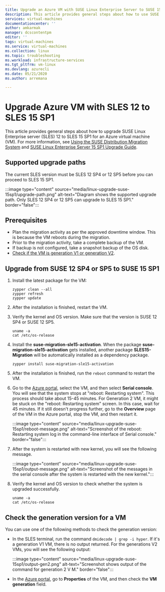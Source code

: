 ```yaml
---
title: Upgrade an Azure VM with SUSE Linux Enterprise Server to SUSE 15 SP1 | Microsoft Docs
description: This article provides general steps about how to use SUSE Distribution Migration System to upgrade SUSE Linux Enterprise server to SUSE 15 SP1 for an Azure virtual machine.
services: virtual-machines
documentationcenter: ''
author: amkarmak
manager: dcscontentpm
editor: ''
tags: virtual-machines
ms.service: virtual-machines
ms.collection: linux
ms.topic: troubleshooting
ms.workload: infrastructure-services
ms.tgt_pltfrm: vm-linux
ms.devlang: azurecli
ms.date: 05/21/2020
ms.author: arremana

---
```


# Upgrade Azure VM with SLES 12 to SLES 15 SP1

This article provides general steps about how to upgrade SUSE Linux Enterprise server (SLES) 12 to SLES 15 SP1 for an Azure virtual machine (VM). For more information, see [Using the SUSE Distribution Migration System](https://documentation.suse.com/suse-distribution-migration-system/1.0/single-html/distribution-migration-system/index.html) and [SUSE Linux Enterprise Server 15 SP1 Upgrade Guide](https://documentation.suse.com/sles/15-SP1/single-html/SLES-upgrade/index.html#sec-update-preparation-update).

## Supported upgrade paths

The current SLES version must be SLES 12 SP4 or 12 SP5 before you can proceed to SLES 15 SP1.

:::image type="content" source="media/linux-upgrade-suse-15sp1/upgrade-path.png" alt-text="Diagram shows the supported upgrade path. Only SLES 12 SP4 or 12 SP5 can upgrade to SLES 15 SP1." border="false":::

## Prerequisites

- Plan the migration activity as per the approved downtime window. This is because the VM reboots during the migration.
- Prior to the migration activity, take a complete backup of the VM.
- If backup is not configured, take a snapshot backup of the OS disk.
- [Check if the VM is generation V1 or generation V2](#check-the-generation-version-for-a-vm).

## Upgrade from SUSE 12 SP4 or SP5 to SUSE 15 SP1

1. Install the latest package for the VM:

    ```console
    zypper clean --all
    zypper refresh
    zypper update
    ```

2. After the installation is finished, restart the VM.

3. Verify the kernel and OS version. Make sure that the version is SUSE 12 SP4 or SUSE 12 SP5.

    ```console
    uname -a
    cat /etc/os-release
    ```

4. Install the **suse-migration-sle15-activation**. When the package **suse-migration-sle15-activation** gets installed, another package **SLES15-Migration** will be automatically installed as a dependency package. 

   ```console
   zypper install suse-migration-sle15-activation
   ```

5. After the installation is finished, run the `reboot` command to restart the VM.

6. Go to the [Azure portal](https://portal.azure.com), select the VM, and then select **Serial console**. You will see that the system stops at "reboot: Restarting system". This process should take about 15-45 minutes. For Generation 2 VM, it might be stuck on the "reboot: Restarting system" screen. In this case, wait for 45 minutes. If it still doesn't progress further, go to the **Overview** page of the VM in the Azure portal, stop the VM, and then restart it.

     :::image type="content" source="media/linux-upgrade-suse-15sp1/reboot-message.png" alt-text="Screenshot of the reboot: Restarting system log in the command-line interface of Serial console." border="false":::

8. After the system is restarted with new kernel, you will see the following message.

     :::image type="content" source="media/linux-upgrade-suse-15sp1/output-message.png" alt-text="Screenshot of the messages in the serial console after the system is restarted with the new kernel.":::
9. Verify the kernel and OS version to check whether the system is upgraded successfully.

    ```console
    uname -a
    cat /etc/os-release
    ```

## Check the generation version for a VM

You can use one of the following methods to check the generation version:

- In the SLES terminal,  run the command `dmidecode | grep -i hyper`. If it's a generation V1 VM,  there is no output returned. For the generations V2 VMs, you will see the following output:

     :::image type="content" source="media/linux-upgrade-suse-15sp1/output-gen2.png" alt-text="Screenshot shows output of the command for generation 2 V M." border="false":::
- In the [Azure portal](https://portal.azure.com),  go to **Properties**  of the VM, and then check the **VM generation** field.
